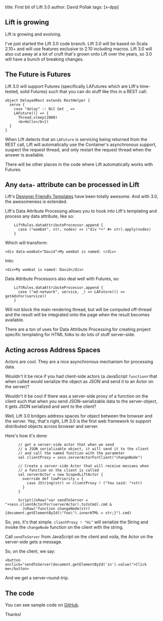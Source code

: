 title:	First bit of Lift 3.0
author:	David Pollak
tags:	[x-dpp]

## Lift is growing ##

Lift is growing and evolving.

I've just started the Lift 3.0 code branch. Lift 3.0 will be based on Scala 2.10+
and will use features exclusive to 2.10 including macros. Lift 3.0
will also cut away at a lot of cruft that's grown onto Lift over the years, so
3.0 will have a bunch of breaking changes.

## The Future is Futures ##

Lift 3.0 will support Futures (specifically LAFutures which are Lift's
time-tested, solid Futures) such that you can do stuff like this in a REST call:

```
object DelayedRest extends RestHelper {
  serve {
    case "delay" :: Nil Get _ =>
    LAFuture(() => {
      Thread.sleep(2000)
      <b>Hello</b>})
  }
}
```

When Lift detects that an `LAFuture` is servicing being returned from the REST
call, Lift will automatically use the Container's asynchronous support, suspect the
request thread, and only restart the request thread when the answer is available.

There will be other places in the code where Lift automatically works with Futures.

## Any `data-` attribute can be processed in Lift ##

Lift's [Designer Friendly Templates](https://www.assembla.com/spaces/liftweb/wiki/Designer_Friendly_Templates)
have been totally awesome. And with 3.0, the awesomeness is extended.

Lift's Data Attribute Processing allows you to hook into Lift's templating and process any data
attribute, like so:

```
    LiftRules.dataAttributeProcessor.append {
      case ("wombat", str, nodes) => ("div *+" #> str).apply(nodes)
    }
```

Which will transform:

```
<div data-wombat="David">My wombat is named: </div>
```

Into:

```
<div>My wombat is named: David</div>
```

Data Attribute Processors also deal well with Futures, so:

```
    LiftRules.dataAttributeProcessor.append {
      case ("ad-network", service, _) => LAFuture(() => getAdsFor(service))
    }
```

Will not block the main rendering thread, but will be computed off-thread and the result
will be integrated onto the page when the result becomes available.

There are a ton of uses for Data Attribute Processing for creating
project specific templating for HTML folks to do lots of stuff server-side.

## Acting across Address Spaces ##

Actors are cool. They are a nice asynchronous mechanism for processing
data.

Wouldn't it be nice if you had client-side actors (a JavaScript `function℗`
that when called would serialize the object as JSON and send it to an Actor on
the server)?

Wouldn't it be cool if there was a server-side proxy of a function on the client
such that when you send JSON-serializable data to the server-object, it gets
JSON serialized and sent to the client?

Well, Lift 3.0 bridges address spaces for object between the browser and the server.
Yep, that's right, Lift 3.0 is the first web framework to support distributed objects across
browser and server.

Here's how it's done:

```
      // get a server-side actor that when we send
      // a JSON serializable object, it will send it to the client
      // and call the named function with the parameter
      val clientProxy = sess.serverActorForClient("changeNode")

      // Create a server-side Actor that will receive messaes when
      // a function on the client is called
      val serverActor = new ScopedLiftActor {
        override def lowPriority = {
          case JString(str) => clientProxy ! ("You said: "+str)
        }
      }
      
      Script(JsRaw("var sendToServer = "+sess.clientActorFor(serverActor).toJsCmd).cmd &
        JsRaw("function changeNode(str) {document.getElementById(\"foo\").innerHTML = str;}").cmd)
```

So, yes, it's that simple. `clientProxy ! "Hi"` will serialize the String and invoke the `changeNode` function on the client with the string.

Call `sendToServer` from JavaScript on the client and voila, the Actor on the server-side
gets a message.

So, on the client, we say:

```
<button onclick="sendToServer(document.getElementById('in').value)">Click me</button>
```

And we get a server-round-trip.

## The code ##

You can see sample code on [GitHub](https://github.com/dpp/lift_30_samples).

Thanks!

